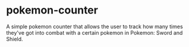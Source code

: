 # pokemon-counter
A simple pokemon counter that allows the user to track how many times they've got into combat with a certain pokemon in Pokemon: Sword and Shield.
